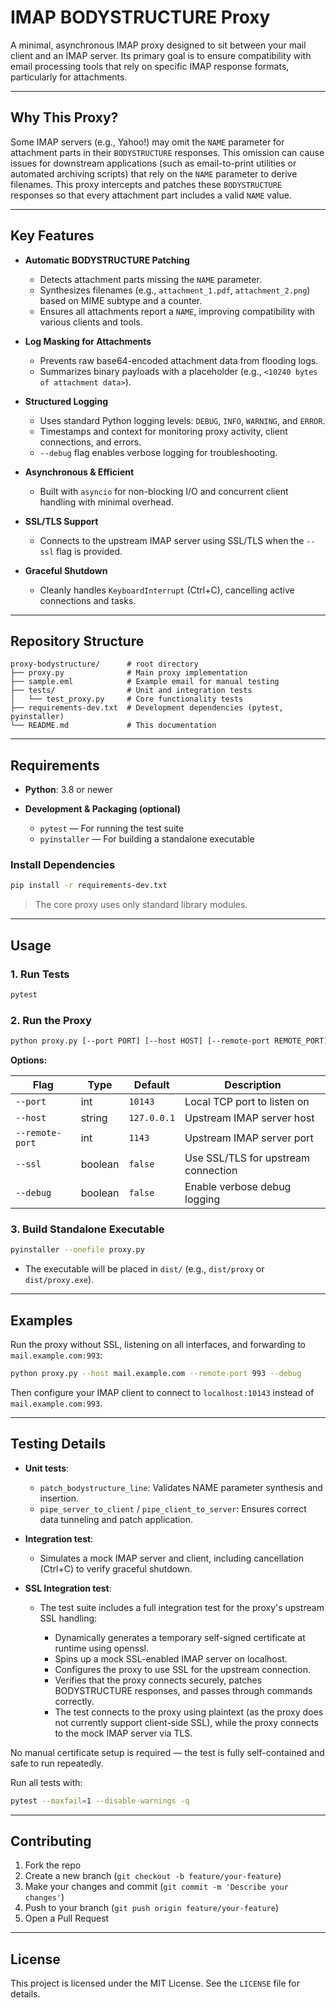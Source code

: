 # IMAP BODYSTRUCTURE Proxy

A minimal, asynchronous IMAP proxy designed to sit between your mail client and an IMAP server. Its primary goal is to ensure compatibility with email processing tools that rely on specific IMAP response formats, particularly for attachments.

---

## Why This Proxy?

Some IMAP servers (e.g., Yahoo!) may omit the `NAME` parameter for attachment parts in their `BODYSTRUCTURE` responses. This omission can cause issues for downstream applications (such as email-to-print utilities or automated archiving scripts) that rely on the `NAME` parameter to derive filenames. This proxy intercepts and patches these `BODYSTRUCTURE` responses so that every attachment part includes a valid `NAME` value.

---

## Key Features

- **Automatic BODYSTRUCTURE Patching**

  - Detects attachment parts missing the `NAME` parameter.
  - Synthesizes filenames (e.g., `attachment_1.pdf`, `attachment_2.png`) based on MIME subtype and a counter.
  - Ensures all attachments report a `NAME`, improving compatibility with various clients and tools.

- **Log Masking for Attachments**

  - Prevents raw base64-encoded attachment data from flooding logs.
  - Summarizes binary payloads with a placeholder (e.g., `<10240 bytes of attachment data>`).

- **Structured Logging**

  - Uses standard Python logging levels: `DEBUG`, `INFO`, `WARNING`, and `ERROR`.
  - Timestamps and context for monitoring proxy activity, client connections, and errors.
  - `--debug` flag enables verbose logging for troubleshooting.

- **Asynchronous & Efficient**

  - Built with `asyncio` for non-blocking I/O and concurrent client handling with minimal overhead.

- **SSL/TLS Support**

  - Connects to the upstream IMAP server using SSL/TLS when the `--ssl` flag is provided.

- **Graceful Shutdown**

  - Cleanly handles `KeyboardInterrupt` (Ctrl+C), cancelling active connections and tasks.

---

## Repository Structure

```
proxy-bodystructure/      # root directory
├── proxy.py              # Main proxy implementation
├── sample.eml            # Example email for manual testing
├── tests/                # Unit and integration tests
│   └── test_proxy.py     # Core functionality tests
├── requirements-dev.txt  # Development dependencies (pytest, pyinstaller)
└── README.md             # This documentation
```

---

## Requirements

- **Python**: 3.8 or newer
- **Development & Packaging (optional)**

  - `pytest` — For running the test suite
  - `pyinstaller` — For building a standalone executable

### Install Dependencies

```bash
pip install -r requirements-dev.txt
```

> The core proxy uses only standard library modules.

---

## Usage

### 1. Run Tests

```bash
pytest
```

### 2. Run the Proxy

```bash
python proxy.py [--port PORT] [--host HOST] [--remote-port REMOTE_PORT] [--ssl] [--debug]
```

**Options:**

| Flag            | Type    | Default     | Description                         |
| --------------- | ------- | ----------- | ----------------------------------- |
| `--port`        | int     | `10143`     | Local TCP port to listen on         |
| `--host`        | string  | `127.0.0.1` | Upstream IMAP server host           |
| `--remote-port` | int     | `1143`      | Upstream IMAP server port           |
| `--ssl`         | boolean | `false`     | Use SSL/TLS for upstream connection |
| `--debug`       | boolean | `false`     | Enable verbose debug logging        |

### 3. Build Standalone Executable

```bash
pyinstaller --onefile proxy.py
```

- The executable will be placed in `dist/` (e.g., `dist/proxy` or `dist/proxy.exe`).

---

## Examples

Run the proxy without SSL, listening on all interfaces, and forwarding to `mail.example.com:993`:

```bash
python proxy.py --host mail.example.com --remote-port 993 --debug
```

Then configure your IMAP client to connect to `localhost:10143` instead of `mail.example.com:993`.

---

## Testing Details

- **Unit tests**:

  - `patch_bodystructure_line`: Validates NAME parameter synthesis and insertion.
  - `pipe_server_to_client` / `pipe_client_to_server`: Ensures correct data tunneling and patch application.

- **Integration test**:

  - Simulates a mock IMAP server and client, including cancellation (Ctrl+C) to verify graceful shutdown.

- **SSL Integration test**:

  - The test suite includes a full integration test for the proxy's upstream SSL handling:

    - Dynamically generates a temporary self-signed certificate at runtime using openssl.
    - Spins up a mock SSL-enabled IMAP server on localhost.
    - Configures the proxy to use SSL for the upstream connection.
    - Verifies that the proxy connects securely, patches BODYSTRUCTURE responses, and passes through commands correctly.
    - The test connects to the proxy using plaintext (as the proxy does not currently support client-side SSL), while the proxy connects to the mock IMAP server via TLS.

No manual certificate setup is required — the test is fully self-contained and safe to run repeatedly.

Run all tests with:

```bash
pytest --maxfail=1 --disable-warnings -q
```

---

## Contributing

1. Fork the repo
2. Create a new branch (`git checkout -b feature/your-feature`)
3. Make your changes and commit (`git commit -m 'Describe your changes'`)
4. Push to your branch (`git push origin feature/your-feature`)
5. Open a Pull Request

---

## License

This project is licensed under the MIT License. See the `LICENSE` file for details.
